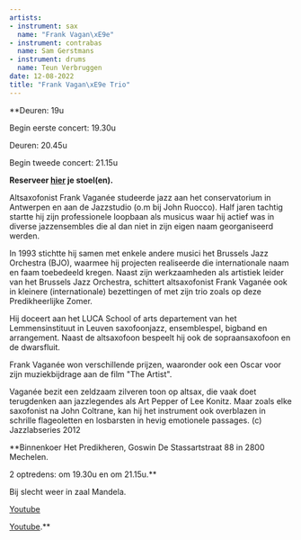 ```yaml
---
artists:
- instrument: sax
  name: "Frank Vagan\xE9e"
- instrument: contrabas
  name: Sam Gerstmans
- instrument: drums
  name: Teun Verbruggen
date: 12-08-2022
title: "Frank Vagan\xE9e Trio"
---
```

**Deuren: 19u 

Begin eerste concert: 19.30u 

Deuren: 20.45u 

Begin tweede concert: 21.15u 

**Reserveer [hier](https://ticketshop.ticketmatic.com/mechelen/jazzzolder) je stoel(en).** 

Altsaxofonist Frank Vaganée studeerde jazz aan het conservatorium in Antwerpen en aan de 
Jazzstudio (o.m bij John Ruocco). Half jaren tachtig startte hij zijn professionele loopbaan als 
musicus waar hij actief was in diverse jazzensembles die al dan niet in zijn eigen naam georganiseerd werden. 

In 1993 stichtte hij samen met enkele andere musici het Brussels Jazz Orchestra (BJO), waarmee hij projecten 
realiseerde die internationale naam en faam toebedeeld kregen. Naast zijn werkzaamheden als artistiek 
leider van het Brussels Jazz Orchestra, schittert altsaxofonist Frank Vaganée ook in kleinere (internationale) bezettingen 
of met zijn trio zoals op deze Predikheerlijke Zomer. 

Hij doceert aan het LUCA School of arts departement van het Lemmensinstituut in Leuven saxofoonjazz, ensemblespel, 
bigband en arrangement. Naast de altsaxofoon bespeelt hij ook de sopraansaxofoon en de dwarsfluit. 

Frank Vaganée won verschillende prijzen, waaronder ook een Oscar voor zijn muziekbijdrage aan de film "The Artist". 

Vaganée bezit een zeldzaam zilveren toon op altsax, die vaak doet terugdenken aan jazzlegendes als Art Pepper 
of Lee Konitz. Maar zoals elke saxofonist na John Coltrane, kan hij het instrument ook overblazen in schrille 
flageoletten en losbarsten in hevig emotionele passages. (c) Jazzlabseries 2012

**Binnenkoer Het Predikheren, Goswin De Stassartstraat 88 in 2800 Mechelen. 

2 optredens: om 19.30u en om 21.15u.** 

Bij slecht weer in zaal Mandela. 

[Youtube](https://www.youtube.com/watch?v=YiklC8QZurk) 

[Youtube](https://www.youtube.com/watch?v=fH5zbBeWtGM).**